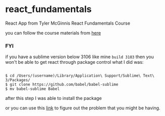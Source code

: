 # react_fundamentals
React App from Tyler McGinnis React Fundamentals Course

you can follow the course materials from [here](https://github.com/tylermcginnis/react-fundamentals)


### FYI
if you have a sublime version below 3106 like mine `build 3103` then you won't be able to get react through package control
 what I did was:

 ```

$ cd /Users/(username)/Library/Application\ Support/Sublime\ Text\ 3/Packages/  
$ git clone https://github.com/babel/babel-sublime
$ mv babel-sublime Babel
 ```
after this step I was able to install the package

 or you can use this [link](https://github.com/babel/babel-sublime/issues/327) to figure out the problem that you might be having. 
